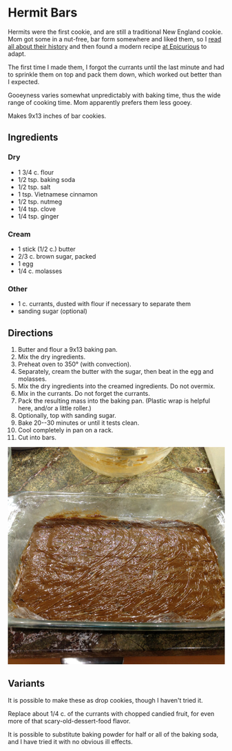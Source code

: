 # Hermit Bars

Hermits were the first cookie, and are still a traditional New England cookie.  Mom got some in a nut-free, bar form somewhere and liked them, so I [read all about their history](http://www.newenglandrecipes.org/html/hermit-cookie.html) and then found a modern recipe [at Epicurious](http://www.epicurious.com/recipes/food/views/hermit-bars-12777) to adapt.

The first time I made them, I forgot the currants until the last minute and had to sprinkle them on top and pack them down, which worked out better than I expected.

Gooeyness varies somewhat unpredictably with baking time, thus the wide range of cooking time.  Mom apparently prefers them less gooey.

Makes 9x13 inches of bar cookies.

## Ingredients

### Dry

* 1 3/4 c. flour
* 1/2 tsp. baking soda
* 1/2 tsp. salt
* 1 tsp. Vietnamese cinnamon
* 1/2 tsp. nutmeg
* 1/4 tsp. clove
* 1/4 tsp. ginger

### Cream

* 1 stick (1/2 c.) butter
* 2/3 c. brown sugar, packed
* 1 egg
* 1/4 c. molasses

### Other

* 1 c. currants, dusted with flour if necessary to separate them
* sanding sugar (optional)

## Directions

1. Butter and flour a 9x13 baking pan.
1. Mix the dry ingredients.
1. Preheat oven to 350° (with convection).
2. Separately, cream the butter with the sugar, then beat in the egg and molasses.
3. Mix the dry ingredients into the creamed ingredients.  Do not overmix.
4. Mix in the currants.  Do not forget the currants.
5. Pack the resulting mass into the baking pan.  (Plastic wrap is helpful here, and/or a little roller.)
6. Optionally, top with sanding sugar.
6. Bake 20--30 minutes or until it tests clean.
7. Cool completely in pan on a rack.
8. Cut into bars.

![rolling out the hermits](../images/rollingHermits.png)

## Variants

It is possible to make these as drop cookies, though I haven't tried it.

Replace about 1/4 c. of the currants with chopped candied fruit, for even more of that scary-old-dessert-food flavor.

It is possible to substitute baking powder for half or all of the baking soda, and I have tried it with no obvious ill effects.
